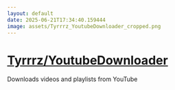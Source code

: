 ```yaml
---
layout: default
date: 2025-06-21T17:34:40.159444
image: assets/Tyrrrz_YoutubeDownloader_cropped.png
---
```


# [Tyrrrz/YoutubeDownloader](https://github.com/Tyrrrz/YoutubeDownloader)

Downloads videos and playlists from YouTube
